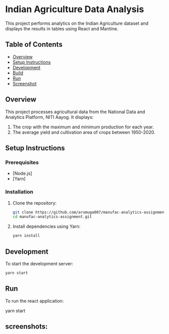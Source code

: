 # Indian Agriculture Data Analysis

This project performs analytics on the Indian Agriculture dataset and displays the results in tables using React and Mantine.

## Table of Contents

- [Overview](#overview)
- [Setup Instructions](#setup-instructions)
- [Development](#development)
- [Build](#build)
- [Run](#run)
- [Screenshot](#screenshot)

## Overview

This project processes agricultural data from the National Data and Analytics Platform, NITI Aayog. It displays:
1. The crop with the maximum and minimum production for each year.
2. The average yield and cultivation area of crops between 1950-2020.

## Setup Instructions

### Prerequisites

- [Node.js]
- [Yarn]

### Installation

1. Clone the repository:

    ```sh
    git clone https://github.com/arumuga007/manufac-analytics-assignment.git
    cd manufac-analytics-assignment.git
    ```

2. Install dependencies using Yarn:

    ```sh
    yarn install
    ```

## Development

To start the development server:

```sh
yarn start
```
## Run

To run the react application:

yarn start

## screenshots:


